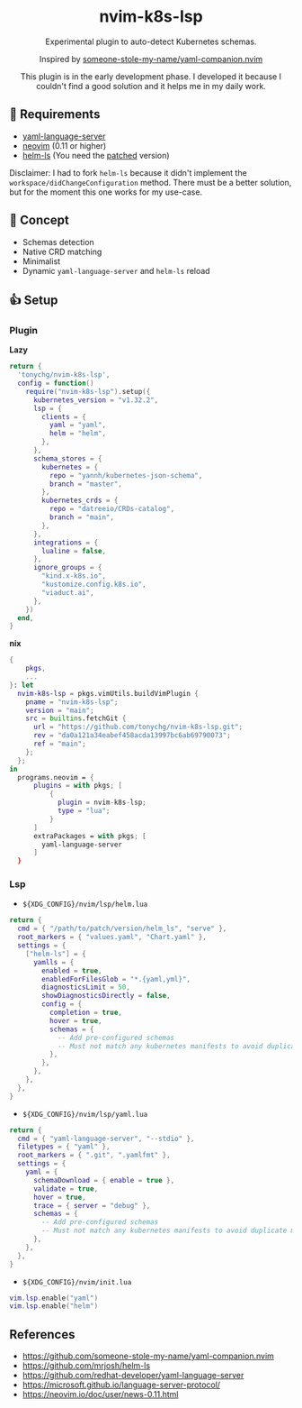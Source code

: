 <div align="center">

# nvim-k8s-lsp

Experimental plugin to auto-detect Kubernetes schemas.

Inspired by [someone-stole-my-name/yaml-companion.nvim](https://github.com/someone-stole-my-name/yaml-companion.nvim)

This plugin is in the early development phase.
I developed it because I couldn't find a good solution and it helps me in my daily work.

</div>

## 🦶 Requirements

- [yaml-language-server](https://github.com/redhat-developer/yaml-language-server)
- [neovim](https://github.com/neovim/neovim) (0.11 or higher)
- [helm-ls](https://github.com/mrjosh/helm-ls) (You need the [patched](https://github.com/tonychg/helm-ls) version)

Disclaimer: I had to fork `helm-ls` because it didn't implement the `workspace/didChangeConfiguration` method.
There must be a better solution, but for the moment this one works for my use-case.

## 🍚 Concept

- Schemas detection
- Native CRD matching
- Minimalist
- Dynamic `yaml-language-server` and `helm-ls` reload

## 👍 Setup

### Plugin

**Lazy**

```lua
return {
  'tonychg/nvim-k8s-lsp',
  config = function()
    require("nvim-k8s-lsp").setup({
      kubernetes_version = "v1.32.2",
      lsp = {
        clients = {
          yaml = "yaml",
          helm = "helm",
        },
      },
      schema_stores = {
        kubernetes = {
          repo = "yannh/kubernetes-json-schema",
          branch = "master",
        },
        kubernetes_crds = {
          repo = "datreeio/CRDs-catalog",
          branch = "main",
        },
      },
      integrations = {
        lualine = false,
      },
      ignore_groups = {
        "kind.x-k8s.io",
        "kustomize.config.k8s.io",
        "viaduct.ai",
      },
    })
  end,
}
```

**nix**

```nix
{
    pkgs,
    ...
}: let
  nvim-k8s-lsp = pkgs.vimUtils.buildVimPlugin {
    pname = "nvim-k8s-lsp";
    version = "main";
    src = builtins.fetchGit {
      url = "https://github.com/tonychg/nvim-k8s-lsp.git";
      rev = "da0a121a34eabef458acda13997bc6ab69790073";
      ref = "main";
    };
  };
in
  programs.neovim = {
      plugins = with pkgs; [
          {
            plugin = nvim-k8s-lsp;
            type = "lua";
          }
      ]
      extraPackages = with pkgs; [
        yaml-language-server
      ]
  }
```

### Lsp

* `${XDG_CONFIG}/nvim/lsp/helm.lua`

```lua
return {
  cmd = { "/path/to/patch/version/helm_ls", "serve" },
  root_markers = { "values.yaml", "Chart.yaml" },
  settings = {
    ["helm-ls"] = {
      yamlls = {
        enabled = true,
        enabledForFilesGlob = "*.{yaml,yml}",
        diagnosticsLimit = 50,
        showDiagnosticsDirectly = false,
        config = {
          completion = true,
          hover = true,
          schemas = {
            -- Add pre-configured schemas
            -- Must not match any kubernetes manifests to avoid duplicate match
          },
        },
      },
    },
  },
}
```

* `${XDG_CONFIG}/nvim/lsp/yaml.lua`

```lua
return {
  cmd = { "yaml-language-server", "--stdio" },
  filetypes = { "yaml" },
  root_markers = { ".git", ".yamlfmt" },
  settings = {
    yaml = {
      schemaDownload = { enable = true },
      validate = true,
      hover = true,
      trace = { server = "debug" },
      schemas = {
        -- Add pre-configured schemas
        -- Must not match any kubernetes manifests to avoid duplicate match
      },
    },
  },
}
```

* `${XDG_CONFIG}/nvim/init.lua`

```lua
vim.lsp.enable("yaml")
vim.lsp.enable("helm")
```

## References

- https://github.com/someone-stole-my-name/yaml-companion.nvim
- https://github.com/mrjosh/helm-ls
- https://github.com/redhat-developer/yaml-language-server
- https://microsoft.github.io/language-server-protocol/
- https://neovim.io/doc/user/news-0.11.html
